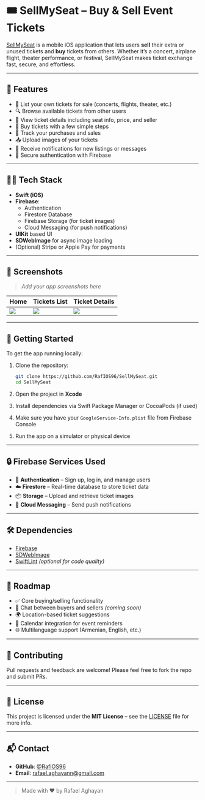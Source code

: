 # 🎟️ SellMySeat – Buy & Sell Event Tickets

[SellMySeat](https://github.com/RafIOS96/SellMySeat.git) is a mobile iOS application that lets users **sell** their extra or unused tickets and **buy** tickets from others. Whether it’s a concert, airplane flight, theater performance, or festival, SellMySeat makes ticket exchange fast, secure, and effortless.

---

## 📲 Features

- 📝 List your own tickets for sale (concerts, flights, theater, etc.)
- 🔍 Browse available tickets from other users
- 📂 View ticket details including seat info, price, and seller
- 🛒 Buy tickets with a few simple steps
- 🧾 Track your purchases and sales
- 📤 Upload images of your tickets
- 🔔 Receive notifications for new listings or messages
- 🔐 Secure authentication with Firebase

---

## 🧑‍💻 Tech Stack

- **Swift (iOS)**
- **Firebase**:
  - Authentication
  - Firestore Database
  - Firebase Storage (for ticket images)
  - Cloud Messaging (for push notifications)
- **UIKit** based UI
- **SDWebImage** for async image loading
- (Optional) Stripe or Apple Pay for payments

---

## 📸 Screenshots

> _Add your app screenshots here_

| Home | Tickets List | Ticket Details |
|------|--------------|----------------|
| ![](screenshots/home.png) | ![](screenshots/list.png) | ![](screenshots/details.png) |

---

## 🚀 Getting Started

To get the app running locally:

1. Clone the repository:
   ```bash
   git clone https://github.com/RafIOS96/SellMySeat.git
   cd SellMySeat
   ```

2. Open the project in **Xcode**

3. Install dependencies via Swift Package Manager or CocoaPods (if used)

4. Make sure you have your `GoogleService-Info.plist` file from Firebase Console

5. Run the app on a simulator or physical device

---

## 🔒 Firebase Services Used

- 🔐 **Authentication** – Sign up, log in, and manage users
- ☁️ **Firestore** – Real-time database to store ticket data
- 📦 **Storage** – Upload and retrieve ticket images
- 📲 **Cloud Messaging** – Send push notifications

---

## 🛠 Dependencies

- [Firebase](https://firebase.google.com/)
- [SDWebImage](https://github.com/SDWebImage/SDWebImage)
- [SwiftLint](https://github.com/realm/SwiftLint) *(optional for code quality)*

---

## 📌 Roadmap

- ✅ Core buying/selling functionality
- 🔄 Chat between buyers and sellers *(coming soon)*
- 🌍 Location-based ticket suggestions
- 📅 Calendar integration for event reminders
- 🌐 Multilanguage support (Armenian, English, etc.)

---

## 🤝 Contributing

Pull requests and feedback are welcome! Please feel free to fork the repo and submit PRs.

---

## 📄 License

This project is licensed under the **MIT License** – see the [LICENSE](LICENSE) file for more info.

---

## 📬 Contact

- **GitHub**: [@RafIOS96](https://github.com/RafIOS96)
- **Email**: rafael.aghayann@gmail.com

---

> Made with ❤️ by Rafael Aghayan
